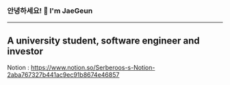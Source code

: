 ### 안녕하세요! 👋 I'm JaeGeun
---
## A university student, software engineer and investor 
Notion : https://www.notion.so/Serberoos-s-Notion-2aba767327b441ac9ec91b8674e46857
<!--
**serberoos/serberoos** is a ✨ _special_ ✨ repository because its `README.md` (this file) appears on your GitHub profile.

Here are some ideas to get you started:

- 🔭 I’m currently working on ...
- 🌱 I’m currently learning ...
- 👯 I’m looking to collaborate on ...
- 🤔 I’m looking for help with ...
- 💬 Ask me about ...
- 📫 How to reach me: ...
- 😄 Pronouns: ...
- ⚡ Fun fact: ...
-->
